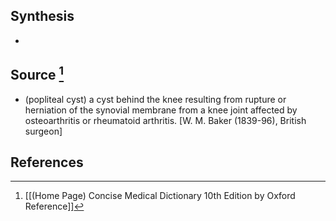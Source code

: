 ## Synthesis
- 
## Source [^1]
- (popliteal cyst) a cyst behind the knee resulting from rupture or herniation of the synovial membrane from a knee joint affected by osteoarthritis or rheumatoid arthritis. \[W. M. Baker (1839-96), British surgeon]
## References

[^1]: [[(Home Page) Concise Medical Dictionary 10th Edition by Oxford Reference]]